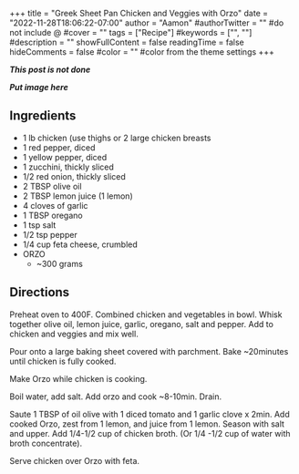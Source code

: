 +++
title = "Greek Sheet Pan Chicken and Veggies with Orzo"
date = "2022-11-28T18:06:22-07:00"
author = "Aamon"
#authorTwitter = "" #do not include @
#cover = ""
tags = ["Recipe"]
#keywords = ["", ""]
#description = ""
showFullContent = false
readingTime = false
hideComments = false
#color = "" #color from the theme settings
+++

***This post is not done***

***Put image here***

## Ingredients

- 1 lb chicken (use thighs or 2 large chicken breasts
- 1 red pepper, diced
- 1 yellow pepper, diced
- 1 zucchini, thickly sliced
- 1/2 red onion, thickly sliced
- 2 TBSP olive oil
- 2 TBSP lemon juice (1 lemon)
- 4 cloves of garlic
- 1 TBSP oregano
- 1 tsp salt
- 1/2 tsp pepper
- 1/4 cup feta cheese, crumbled
- ORZO
	- ~300 grams

## Directions

Preheat oven to 400F.
Combined chicken and vegetables in bowl.
Whisk together olive oil, lemon juice, garlic, oregano, salt and pepper.
Add to chicken and veggies and mix well.

Pour onto a large baking sheet covered with parchment.
Bake ~20minutes until chicken is fully cooked.

Make Orzo while chicken is cooking.

Boil water, add salt.
Add orzo and cook ~8-10min.
Drain.

Saute 1 TBSP of oil olive with 1 diced tomato and 1 garlic clove x 2min.
Add cooked Orzo, zest from 1 lemon, and juice from 1 lemon.
Season with salt and upper.
Add 1/4-1/2 cup of chicken broth.
(Or 1/4 -1/2 cup of water with broth concentrate).

Serve chicken over Orzo with feta.

